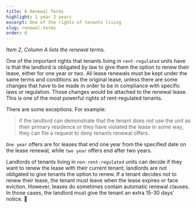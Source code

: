 ```yaml
---
title: 6 Renewal Terms
highlight: 1 year 2 years
excerpt: One of the rights of tenants living 
slug: renewal-terms
order: 6
---
```


_Item 2, Column A lists the renewal terms._

One of the important rights that tenants living in `rent-regulated` units have is that the landlord is obligated by law to give them the option to renew their lease, either for one year or two. All lease renewals must be kept under the same terms and conditions as the original lease, unless there are some changes that have to be made in order to be in compliance with specific laws or regulation. Those changes would be attached to the renewal lease. This is one of the most powerful rights of rent-regulated tenants.

There are some exceptions. For example:
<blockquote style="border-left-style: solid; padding-left: 10px;"> if the landlord can demonstrate that the tenant does not use the unit as their primary residence or they have violated the lease in some way, they can file a request to deny tenants renewal offers.
</blockquote>

`One year` offers are for leases that end one year from the specified date on the lease renewal, while `two year` offers end after two years.

Landlords of tenants living in `non-rent-regulated` units can decide if they want to renew the lease with their current tenant; landlords are not obligated to give tenants the option to renew.  If a tenant decides not to renew their lease, the tenant must leave when the lease expires or face eviction. However, leases do sometimes contain automatic renewal clauses. In those cases, the landlord must give the tenant an extra 15-30 days’ notice.

